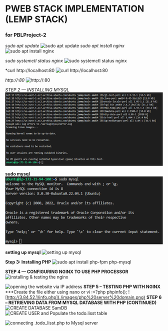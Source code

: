 # PWEB STACK IMPLEMENTATION (LEMP STACK)
### for PBLProject-2

*sudo apt update*
![sudo apt update](./images/Launched%20an%20instance.png)
*sudo apt install nginx*
![sudo apt install nginx](./images/sudo%20apt%20install%20nginx.png)

*sudo systemctl status nginx*
![sudo systemctl status nginx](./images/sudo%20systemctl%20status%20nginx.png)

*curl http://localhost:80
![curl http://localhost:80](./images/curl%20httplocalhost80.png)

*http://<Public-IP-Address>:80*
![http://<Public-IP-Address>:80](./images/curl%20httplocalhost80.png)

*STEP 2 — INSTALLING MYSQL*
![sudo apt install mysql-server](./images/sudo%20apt%20install%20mysql-server.png)

**sudo mysql**
![sudo mysql](./images/sudo%20mysql.png)

**setting up mysql**
![setting up mysql](./images/setting%20up%20mysql.png)

**Step 3: Installing PHP**
![sudo apt install php-fpm php-mysql](./images/sudo%20apt%20install%20php-fmp%20php-mysql.png)

**STEP 4 — CONFIGURING NGINX TO USE PHP PROCESSOR**
![installing & testing the nginx](./images/testing%20nginx%20config%20for%20errors.png)

![opening the website via IP address](./images/Opening%20website%20URL%20using%20IP%20address.png)
**STEP 5 – TESTING PHP WITH NGINX**
***Create the file either using nano or vi :<?php
phpinfo();
![http://3.84.52.1/info.php](./images/php%20server%20domain.png)
**STEP 6 – RETRIEVING DATA FROM MYSQL DATABASE WITH PHP (CONTINUED)**
![CREATE DATABASE SamDB](./images/Creating%20and%20viewing%20a%20datatbase.png)
![CREATE USER and Populate the todo.lisst table](./images/Inserting%20into%20the%20table.png)

![connecting .todo_lisst.php to Mysql server](./images/PHP%20environment%20connected%20to%20Mysql%20server.png)